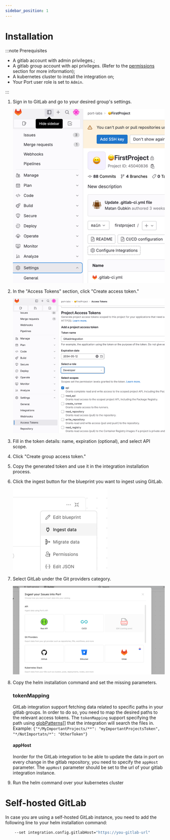 ```yaml
---
sidebar_position: 1
---
```


# Installation

:::note Prerequisites

- A gitlab account with admin privileges.;
- A gitlab group account with api privileges. (Refer to the [permissions](./gitlab.md#permissions) section for more information);
- A kubernetes cluster to install the integration on;
- Your Port user role is set to `Admin`.

:::

1. Sign in to GitLab and go to your desired group's settings.

   ![GitLab group settings](../../../../../static/img/integrations/gitlab/GitLabGroupSettings.png)

2. In the "Access Tokens" section, click "Create access token."

   ![GitLab group access tokens](../../../../../static/img/integrations/gitlab/GitLabGroupAccessTokens.png)

3. Fill in the token details: name, expiration (optional), and select API scope.
4. Click "Create group access token."
5. Copy the generated token and use it in the integration installation process.
6. Click the ingest button for the blueprint you want to ingest using GitLab.

   ![DevPortal Builder ingest button](../../../../../static/img/integrations/gitlab/DevPortalBuilderIngestButton.png)

7. Select GitLab under the Git providers category.

   ![DevPortal Builder GitLab option](../../../../../static/img/integrations/gitlab/DevPortalBuilderGitLabOption.png)

8. Copy the helm installation command and set the missing parameters.

   ### tokenMapping

   GitLab integration support fetching data related to specific paths in your gitlab groups. In order to do so, you need to map the desired paths to the relevant access tokens.
   The `tokenMapping` support specifying the path using [globPatterns](https://www.malikbrowne.com/blog/a-beginners-guide-glob-patterns)[] that the integration will search the files in.
   Example: `{"*/MyImportantProjects/**": "myImportantProjectsToken", "*/NotImportatn/*": "OtherToken"}`

   #### appHost

   Inorder for the GitLab integration to be able to update the data in port on every change in the gitlab repository, you need to specify the `appHost` parameter.
   The `appHost` parameter should be set to the url of your gitlab integration instance.

9. Run the helm command over your kubernetes cluster

# Self-hosted GitLab

In case you are using a self-hosted GitLab instance, you need to add the following line to your helm installation command:

```bash
	--set integration.config.gitlabHost="https://you-gitlab-url"
```

